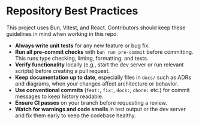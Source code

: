 # Repository Best Practices

This project uses Bun, Vitest, and React. Contributors should keep these guidelines in mind when working in this repo.

- **Always write unit tests** for any new feature or bug fix.
- **Run all pre-commit checks** with `bun run pre-commit` before committing. This runs type checking, linting, formatting, and tests.
- **Verify functionality** locally (e.g., start the dev server or run relevant scripts) before creating a pull request.
- **Keep documentation up to date**, especially files in `docs/` such as ADRs and diagrams, when your changes affect architecture or behavior.
- **Use conventional commits** (`feat:`, `fix:`, `docs:`, `chore:` etc.) for commit messages to keep history readable.
- **Ensure CI passes** on your branch before requesting a review.
- **Watch for warnings and code smells** in test output or the dev server and fix them early to keep the codebase healthy.

